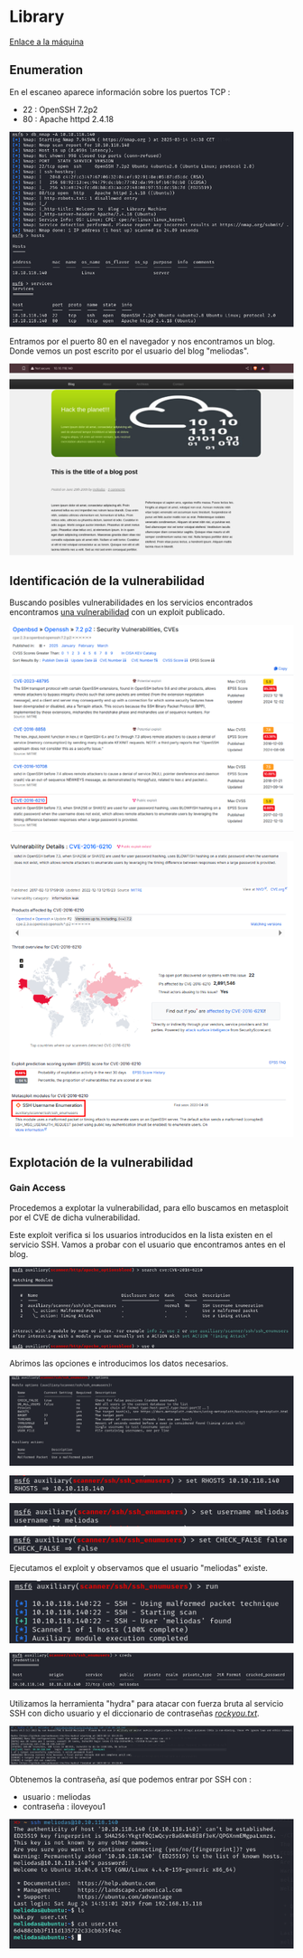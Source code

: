 # Library

[Enlace a la máquina](https://tryhackme.com/room/bsidesgtlibrary)

## Enumeration

En el escaneo aparece información sobre los puertos TCP :

- 22 : OpenSSH 7.2p2
- 80 : Apache httpd 2.4.18

![](./images/2025-03-14_15-23.png)

Entramos por el puerto 80 en el navegador y nos encontramos un blog. Donde vemos un post escrito por el usuario del blog "meliodas".

![](./images/2025-03-14_15-30_1.png)

## Identificación de la vulnerabilidad

Buscando posibles vulnerabilidades en los servicios encontrados encontramos [una vulnerabilidad](https://www.cvedetails.com/cve/CVE-2016-6210/) con un exploit publicado.

![](./images/2025-03-14_15-25.png)

![](./images/2025-03-14_17-10.png)

## Explotación de la vulnerabilidad

### Gain Access

Procedemos a explotar la vulnerabilidad, para ello buscamos en metasploit por el CVE de dicha vulnerabilidad.

Este exploit verifica si los usuarios introducidos en la lista existen en el servicio SSH. Vamos a probar con el usuario que encontramos antes en el blog.

![](./images/2025-03-14_15-26.png)

Abrimos las opciones e introducimos los datos necesarios.

![](./images/2025-03-14_15-27.png)

![](./images/2025-03-14_15-28.png)

![](./images/2025-03-14_15-28_1.png)

![](./images/2025-03-14_15-29.png)

Ejecutamos el exploit y observamos que el usuario "meliodas" existe.

![](./images/2025-03-14_15-29_1.png)

![](./images/2025-03-14_15-30.png)

Utilizamos la herramienta "hydra" para atacar con fuerza bruta al servicio SSH con dicho usuario y el diccionario de contraseñas [*rockyou.txt*](https://github.com/brannondorsey/naive-hashcat/releases).

![](./images/2025-03-14_15-34.png)

Obtenemos la contraseña, así que podemos entrar por SSH con : 

- usuario : meliodas
- contraseña : iloveyou1

![](./images/2025-03-14_15-34_1.png)